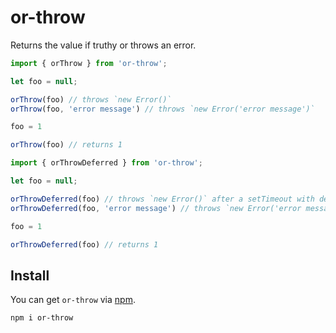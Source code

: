 # or-throw

Returns the value if truthy or throws an error.

```typescript
import { orThrow } from 'or-throw';

let foo = null;

orThrow(foo) // throws `new Error()`
orThrow(foo, 'error message') // throws `new Error('error message')`

foo = 1

orThrow(foo) // returns 1
```

```typescript
import { orThrowDeferred } from 'or-throw';

let foo = null;

orThrowDeferred(foo) // throws `new Error()` after a setTimeout with delay set to 0
orThrowDeferred(foo, 'error message') // throws `new Error('error message')` after a setTimeout with delay set to 0

foo = 1

orThrowDeferred(foo) // returns 1
```

## Install

You can get `or-throw` via [npm](http://npmjs.com).

```
npm i or-throw
```
